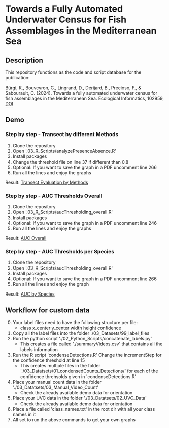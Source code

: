 # Towards a Fully Automated Underwater Census for Fish Assemblages in the Mediterranean Sea
## Description
This repository functions as the code and script database for the publication: 

Bürgi, K., Bouveyron, C., Lingrand, D., Dérijard, B., Precioso, F., & Sabourault, C. (2024). Towards a fully automated underwater census for fish assemblages in the Mediterranean Sea. Ecological Informatics, 102959, [DOI](https://doi.org/10.1016/j.ecoinf.2024.102959)

## Demo
### Step by step - Transect by different Methods
1. Clone the repository
2. Open '.03_R_Scripts/analyzePresenceAbsence.R'
3. Install packages
4. Change the threshold file on line 37 if different than 0.8
5. Optional: If you want to save the graph in a PDF uncomment line 266
6. Run all the lines and enjoy the graphs
   
Result: [Transect Evaluation by Methods](./04_Figures/transectData.png)

### Step by step - AUC Thresholds Overall
1. Clone the repository
2. Open '.03_R_Scripts/aucThresholding_overall.R'
3. Install packages
4. Optional: If you want to save the graph in a PDF uncomment line 246
5. Run all the lines and enjoy the graphs

Result: [AUC Overall](./04_Figures/aucOverall.png?raw=true)

### Step by step - AUC Thresholds per Species
1. Clone the repository
2. Open '.03_R_Scripts/aucThresholding_overall.R'
3. Install packages
4. Optional: If you want to save the graph in a PDF uncomment line 266
5. Run all the lines and enjoy the graph
   
Result: [AUC by Species](./04_Figures/aucPerSpecies.png?raw=true)

## Workflow for custom data
0. Your label files need to have the following structure per file:
   - class x_center y_center width height confidence
2. Copy all the label files into the folder ./03_Datasets/99_label_files
3. Run the python script './02_Python_Scripts/concatenate_labels.py'
   - This creates a file called './summaryVideos.csv' that contains all the labels information
5. Run the R script 'condenseDetections.R'
   Change the incrementStep for the confidence threshold at line 15
   - This creates multiple files in the folder './03_Datatsets/01_condensedCounts_Detections/' for each of the confidence threhsolds given in 'condenseDetections.R'
6. Place your manual count data in the folder './03_Datatsets/03_Manual_Video_Count'
   - Check the already available demo data for orientation
7. Place your UVC data in the folder './03_Datatsets/02_UVC_Data'
   - Check the already available demo data for orientation
8. Place a file called 'class_names.txt' in the root dir with all your class names in it
9. All set to run the above commands to get your own graphs
